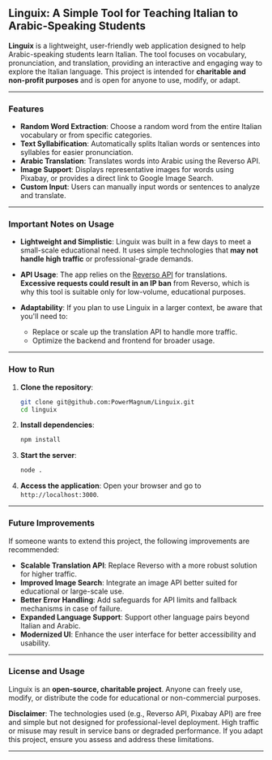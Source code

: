 ## Linguix: A Simple Tool for Teaching Italian to Arabic-Speaking Students

**Linguix** is a lightweight, user-friendly web application designed to help Arabic-speaking students learn Italian. The tool focuses on vocabulary, pronunciation, and translation, providing an interactive and engaging way to explore the Italian language. This project is intended for **charitable and non-profit purposes** and is open for anyone to use, modify, or adapt.

---

### Features

- **Random Word Extraction**: Choose a random word from the entire Italian vocabulary or from specific categories.
- **Text Syllabification**: Automatically splits Italian words or sentences into syllables for easier pronunciation.
- **Arabic Translation**: Translates words into Arabic using the Reverso API.
- **Image Support**: Displays representative images for words using Pixabay, or provides a direct link to Google Image Search.
- **Custom Input**: Users can manually input words or sentences to analyze and translate.

---

### Important Notes on Usage

- **Lightweight and Simplistic**: Linguix was built in a few days to meet a small-scale educational need. It uses simple technologies that **may not handle high traffic** or professional-grade demands.
  
- **API Usage**: The app relies on the [Reverso API](https://github.com/nire0510/reverso-api) for translations. **Excessive requests could result in an IP ban** from Reverso, which is why this tool is suitable only for low-volume, educational purposes.

- **Adaptability**: If you plan to use Linguix in a larger context, be aware that you'll need to:
  - Replace or scale up the translation API to handle more traffic.
  - Optimize the backend and frontend for broader usage.

---

### How to Run

1. **Clone the repository**:
   ```bash
   git clone git@github.com:PowerMagnum/Linguix.git
   cd linguix
   ```

2. **Install dependencies**:
   ```bash
   npm install
   ```

3. **Start the server**:
   ```bash
   node .
   ```

4. **Access the application**:
   Open your browser and go to `http://localhost:3000`.

---

### Future Improvements

If someone wants to extend this project, the following improvements are recommended:

- **Scalable Translation API**: Replace Reverso with a more robust solution for higher traffic.
- **Improved Image Search**: Integrate an image API better suited for educational or large-scale use.
- **Better Error Handling**: Add safeguards for API limits and fallback mechanisms in case of failure.
- **Expanded Language Support**: Support other language pairs beyond Italian and Arabic.
- **Modernized UI**: Enhance the user interface for better accessibility and usability.

---

### License and Usage

Linguix is an **open-source, charitable project**. Anyone can freely use, modify, or distribute the code for educational or non-commercial purposes.  

**Disclaimer**: The technologies used (e.g., Reverso API, Pixabay API) are free and simple but not designed for professional-level deployment. High traffic or misuse may result in service bans or degraded performance. If you adapt this project, ensure you assess and address these limitations. 

---

